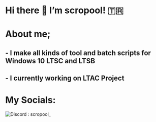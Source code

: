# Hi there 👋 I’m scropool! 🇹🇷

# About me;
## - I make all kinds of tool and batch scripts for Windows 10 LTSC and LTSB
## - I currently working on LTAC Project

# My Socials: 
![Discord](https://badgen.net/badge/icon/discord?icon=discord&label=) : scropool_
